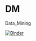 # DM
Data_Mining


[![Binder](https://mybinder.org/badge_logo.svg)](https://mybinder.org/v2/gh/YazidiNourhene/DM/main)

